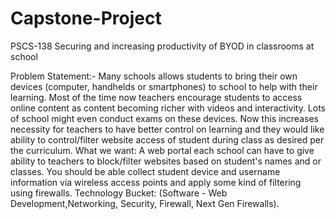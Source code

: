 # Capstone-Project
PSCS-138 Securing and increasing productivity of BYOD in classrooms at school

Problem Statement:- 
Many schools allows students to bring their own devices (computer, handhelds or smartphones) to school to help with their 
learning. Most of the time now teachers encourage students to access online content as content becoming richer with videos 
and interactivity. Lots of school might even conduct exams on these devices. Now this increases  necessity for teachers to have 
better control on learning and they would like ability to control/filter website access of student during class as desired  per the 
curriculum. What we want: A web portal each school can have to give ability to teachers to block/filter websites based on 
student's names and or classes. You should be able collect student device and username information via wireless access 
points and apply some kind of filtering using firewalls.
Technology Bucket: (Software - Web Development,Networking, Security, Firewall, Next Gen Firewalls).
